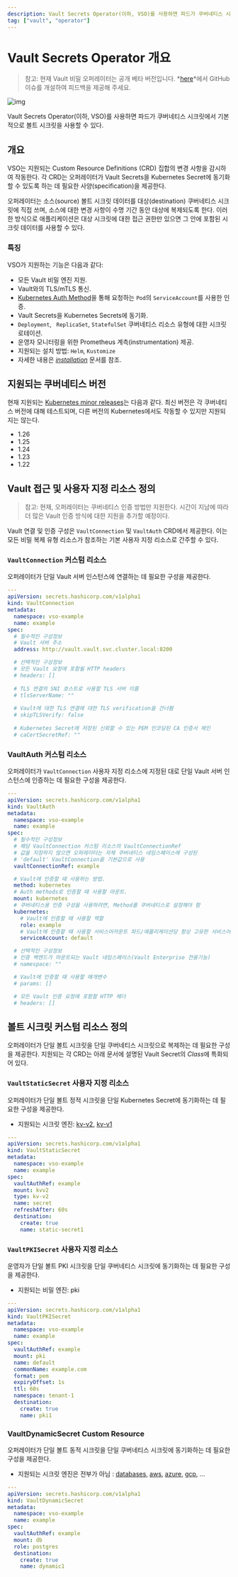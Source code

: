 ```yaml
---
description: Vault Secrets Operator(이하, VSO)를 사용하면 파드가 쿠버네티스 시크릿에서 기본적으로 볼트 시크릿을 사용할 수 있다.
tag: ["vault", "operator"]
---
```


# Vault Secrets Operator 개요

> 참고:
> 현재 Vault 비밀 오퍼레이터는 공개 베타 버전입니다. *[here](https://github.com/hashicorp/vault-secrets-operator/issues)*에서 GitHub 이슈를 개설하여 피드백을 제공해 주세요.

![img](https://external-preview.redd.it/UWYqK9zEwREq18MnMbIC7T6W5mUJbF_i4C2K3T1cV6Y.jpg?width=640&crop=smart&auto=webp&s=927dad31a962359c0b61c5ae57ce1d57f6957cf7)

Vault Secrets Operator(이하, VSO)를 사용하면 파드가 쿠버네티스 시크릿에서 기본적으로 볼트 시크릿을 사용할 수 있다.

## 개요

VSO는 지원되는 Custom Resource Definitions (CRD) 집합의 변경 사항을 감시하여 작동한다. 각 CRD는 오퍼레이터가 Vault Secrets을 Kubernetes Secret에 동기화할 수 있도록 하는 데 필요한 사양(specification)을 제공한다. 

오퍼레이터는 소스(source) 볼트 시크릿 데이터를 대상(destination) 쿠버네티스 시크릿에 직접 쓰며, 소스에 대한 변경 사항이 수명 기간 동안 대상에 복제되도록 한다. 이러한 방식으로 애플리케이션은 대상 시크릿에 대한 접근 권한만 있으면 그 안에 포함된 시크릿 데이터를 사용할 수 있다.

### 특징

VSO가 지원하는 기능은 다음과 같다:

- 모든 Vault 비밀 엔진 지원.
- Vault와의 TLS/mTLS 통신.
- [Kubernetes Auth Method](https://developer.hashicorp.com/vault/docs/auth/kubernetes)을 통해 요청하는 `Pod`의 `ServiceAccount`를 사용한 인증.
- Vault Secrets을 Kubernetes Secrets에 동기화.
- `Deployment`, ` ReplicaSet`, `StatefulSet`  쿠버네티스 리소스 유형에 대한 시크릿 로테이션.
- 운영자 모니터링을 위한 Prometheus 계측(instrumentation) 제공.
- 지원되는 설치 방법: `Helm`, `Kustomize`
- 자세한 내용은 *[installation](https://developer.hashicorp.com/vault/docs/platform/k8s/vso/installation)* 문서를 참조.

## 지원되는 쿠버네티스 버전

현재 지원되는 [Kubernetes minor releases](https://kubernetes.io/releases/)는 다음과 같다. 최신 버전은 각 쿠버네티스 버전에 대해 테스트되며, 다른 버전의 Kubernetes에서도 작동할 수 있지만 지원되지는 않는다.

- 1.26
- 1.25
- 1.24
- 1.23
- 1.22

## Vault 접근 및 사용자 지정 리소스 정의

> 참고: 
> 현재, 오퍼레이터는 쿠버네티스 인증 방법만 지원한다. 시간이 지남에 따라 더 많은 Vault 인증 방식에 대한 지원을 추가할 예정이다.

Vault 연결 및 인증 구성은 `VaultConnection` 및 `VaultAuth` CRD에서 제공한다. 이는 모든 비밀 복제 유형 리소스가 참조하는 기본 사용자 지정 리소스로 간주할 수 있다.

### `VaultConnection` 커스텀 리소스

오퍼레이터가 단일 Vault 서버 인스턴스에 연결하는 데 필요한 구성을 제공한다.

```yaml
---
apiVersion: secrets.hashicorp.com/v1alpha1
kind: VaultConnection
metadata:
  namespace: vso-example
  name: example
spec:
  # 필수적인 구성정보
  # Vault 서버 주소
  address: http://vault.vault.svc.cluster.local:8200

  # 선택적인 구성정보
  # 모든 Vault 요청에 포함될 HTTP headers
  # headers: []
  
  # TLS 연결의 SNI 호스트로 사용할 TLS 서버 이름
  # tlsServerName: ""
  
  # Vault에 대한 TLS 연결에 대한 TLS verification을 건너뜀
  # skipTLSVerify: false
 
  # Kubernetes Secret에 저장된 신뢰할 수 있는 PEM 인코딩된 CA 인증서 체인
  # caCertSecretRef: ""
```

### VaultAuth 커스텀 리소스

오퍼레이터가 `VaultConnection` 사용자 지정 리소스에 지정된 대로 단일 Vault 서버 인스턴스에 인증하는 데 필요한 구성을 제공한다.

```yaml
---
apiVersion: secrets.hashicorp.com/v1alpha1
kind: VaultAuth
metadata:
  namespace: vso-example
  name: example
spec:
  # 필수적인 구성정보
  # 해당 VaultConnection 커스텀 리소스의 VaultConnectionRef
  # 값을 지정하지 않으면 오퍼레이터는 자체 쿠버네티스 네임스페이스에 구성된 
  # 'default' VaultConnection을 기본값으로 사용
  vaultConnectionRef: example

  # Vault에 인증할 때 사용하는 방법.
  method: kubernetes
  # Auth methods로 인증할 때 사용할 마운트.
  mount: kubernetes
  # 쿠버네티스용 인증 구성을 사용하려면, Method를 쿠버네티스로 설정해야 함
  kubernetes:
    # Vault에 인증할 때 사용할 역할
    role: example
    # Vault에 인증할 때 사용할 서비스어카운트 파드/애플리케이션당 항상 고유한 서비스어카운트를 제공을 권장
    serviceAccount: default

  # 선택적인 구성정보
  # 인증 백엔드가 마운트되는 Vault 네임스페이스(Vault Enterprise 전용기능)
  # namespace: ""

  # Vault에 인증할 때 사용할 매개변수
  # params: []

  # 모든 Vault 인증 요청에 포함할 HTTP 헤더
  # headers: []
```

## 볼트 시크릿 커스텀 리소스 정의

오퍼레이터가 단일 볼트 시크릿을 단일 쿠버네티스 시크릿으로 복제하는 데 필요한 구성을 제공한다. 지원되는 각 CRD는 아래 문서에 설명된 Vault Secret의 *Class*에 특화되어 있다.

### `VaultStaticSecret` 사용자 지정 리소스

오퍼레이터가 단일 볼트 정적 시크릿을 단일 Kubernetes Secret에 동기화하는 데 필요한 구성을 제공한다.

- 지원되는 시크릿 엔진: [kv-v2](https://developer.hashicorp.com/vault/docs/secrets/kv/kv-v2), [kv-v1](https://developer.hashicorp.com/vault/docs/secrets/kv/kv-v1)

```yaml
---
apiVersion: secrets.hashicorp.com/v1alpha1
kind: VaultStaticSecret
metadata:
  namespace: vso-example
  name: example
spec:
  vaultAuthRef: example
  mount: kvv2
  type: kv-v2
  name: secret
  refreshAfter: 60s
  destination:
    create: true
    name: static-secret1
```

### `VaultPKISecret` 사용자 지정 리소스

운영자가 단일 볼트 PKI 시크릿을 단일 쿠버네티스 시크릿에 동기화하는 데 필요한 구성을 제공한다.

- 지원되는 비밀 엔진: pki

```yaml
---
apiVersion: secrets.hashicorp.com/v1alpha1
kind: VaultPKISecret
metadata:
  namespace: vso-example
  name: example
spec:
  vaultAuthRef: example
  mount: pki
  name: default
  commonName: example.com
  format: pem
  expiryOffset: 1s
  ttl: 60s
  namespace: tenant-1
  destination:
    create: true
    name: pki1
```

### VaultDynamicSecret Custom Resource

오퍼레이터가 단일 볼트 동적 시크릿을 단일 쿠버네티스 시크릿에 동기화하는 데 필요한 구성을 제공한다.

- 지원되는 시크릿 엔진은 전부가 아님 : [databases](https://developer.hashicorp.com/vault/docs/secrets/databases), [aws](https://developer.hashicorp.com/vault/docs/secrets/aws), [azure](https://developer.hashicorp.com/vault/docs/secrets/azure), [gcp](https://developer.hashicorp.com/vault/docs/secrets/gcp), ...

```yaml
---
apiVersion: secrets.hashicorp.com/v1alpha1
kind: VaultDynamicSecret
metadata:
  namespace: vso-example
  name: example
spec:
  vaultAuthRef: example
  mount: db
  role: postgres
  destination:
    create: true
    name: dynamic1
```

